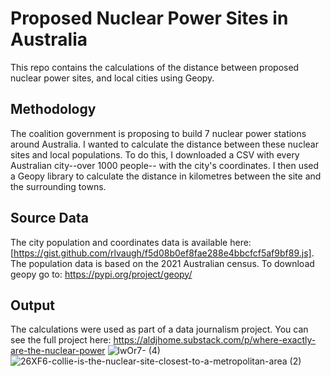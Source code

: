 # Proposed Nuclear Power Sites in Australia
This repo contains the calculations of the distance between proposed nuclear power sites, and local cities using Geopy.

##  Methodology
The coalition government is proposing to build 7 nuclear power stations around Australia. I wanted to calculate the distance between these nuclear sites and local populations. To do this, I downloaded a CSV with every Australian city--over 1000 people-- with the city's coordinates. I then used a Geopy library to calculate the distance in kilometres between the site and the surrounding towns.   

##  Source Data 
The city population and coordinates data is available here: [https://gist.github.com/rlvaugh/f5d08b0ef8fae288e4bbcfcf5af9bf89.js]. The population data is based on the 2021 Australian census. To download geopy go to: https://pypi.org/project/geopy/

##  Output
The calculations were used as part of a data journalism project. You can see the full project here: https://aldjhome.substack.com/p/where-exactly-are-the-nuclear-power
![lwOr7- (4)](https://github.com/user-attachments/assets/4020dfeb-2f6e-4a64-b0d4-1429e15d861f)
![26XF6-collie-is-the-nuclear-site-closest-to-a-metropolitan-area (2)](https://github.com/user-attachments/assets/7f464b06-1404-4518-a8ab-f48019b5c82b)



